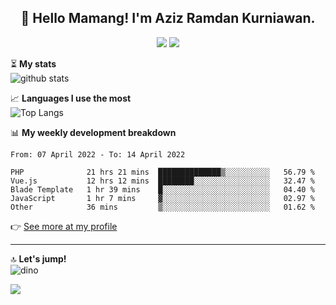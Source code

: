 <h2 align="center">👋 Hello Mamang! I'm Aziz Ramdan Kurniawan.</h2>  
<p align="center">
  <img src="https://komarev.com/ghpvc/?username=azizramdan">
  <img src="https://wakatime.com/badge/user/90056fa0-4c31-4eca-954e-2a3ac05896f9.svg">
</p>
    
⏳ **My stats**  
![github stats](https://github-readme-stats.vercel.app/api?username=azizramdan&show_icons=true&count_private=true&title_color=000&hide_border=true&hide_title=true)  

📈 **Languages I use the most**  
![Top Langs](https://github-readme-stats.vercel.app/api/top-langs/?username=azizramdan&layout=compact&langs_count=6&hide=tsql&hide_border=true&hide_title=true&exclude_repo=Futsal-Go,Futsal-Go-Admin,Sistem-Informasi-Sensus-Harian-Rawat-Inap)  

📊 **My weekly development breakdown**
<!--START_SECTION:waka-->

```text
From: 07 April 2022 - To: 14 April 2022

PHP              21 hrs 21 mins  ██████████████▒░░░░░░░░░░   56.79 %
Vue.js           12 hrs 12 mins  ████████░░░░░░░░░░░░░░░░░   32.47 %
Blade Template   1 hr 39 mins    █░░░░░░░░░░░░░░░░░░░░░░░░   04.40 %
JavaScript       1 hr 7 mins     ▓░░░░░░░░░░░░░░░░░░░░░░░░   02.97 %
Other            36 mins         ▒░░░░░░░░░░░░░░░░░░░░░░░░   01.62 %
```

<!--END_SECTION:waka-->
👉 [See more at my profile](https://wakatime.com/@azizramdan)
***
🔝 **Let's jump!**  
![dino](https://raw.githubusercontent.com/azizramdan/azizramdan/master/dino.gif)  

![](https://hit.yhype.me/github/profile?user_id=27954794)
